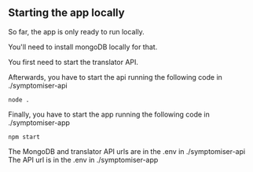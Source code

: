 ## Starting the app locally

So far, the app is only ready to run locally.

You'll need to install mongoDB locally for that.

You first need to start the translator API.

Afterwards, you have to start the api running the following code in ./symptomiser-api

```
node .
```

Finally, you have to start the app running the following code in ./symptomiser-app

```
npm start
```

The MongoDB and translator API urls are in the .env in ./symptomiser-api
The API url is in the .env in ./symptomiser-app
